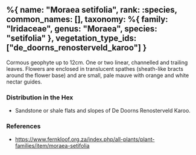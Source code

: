 %{
    name: "Moraea setifolia",
    rank: :species,
    common_names: [],
    taxonomy: %{
        family: "Iridaceae",
        genus: "Moraea",
        species: "setifolia"
    },
    vegetation_type_ids: ["de_doorns_renosterveld_karoo"]
}
---

Cormous geophyte up to 12cm. One or two linear, channelled and trailing leaves. Flowers are enclosed in translucent spathes (sheath-like bracts around the flower base) and are small, pale mauve with orange and white nectar guides.

<!-- read more -->

### Distribution in the Hex

* Sandstone or shale flats and slopes of De Doorns Renosterveld Karoo.

### References

* https://www.fernkloof.org.za/index.php/all-plants/plant-families/item/moraea-setifolia